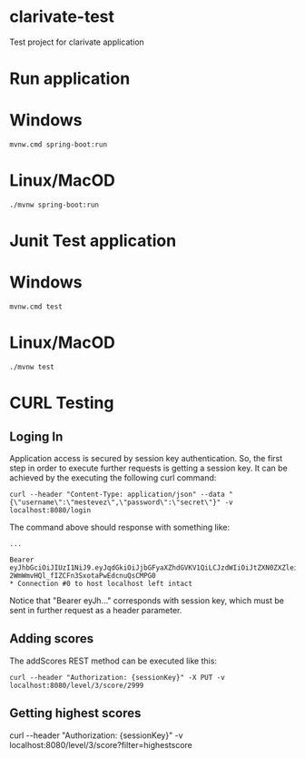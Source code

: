# clarivate-test
Test project for clarivate application

# Run application

# Windows
```
mvnw.cmd spring-boot:run
```

# Linux/MacOD
```
./mvnw spring-boot:run
```
# Junit Test application

# Windows
```
mvnw.cmd test
```

# Linux/MacOD
```
./mvnw test
```

# CURL Testing

## Loging In
Application access is secured by session key authentication. 
So, the first step in order to execute further requests is getting a session key.
It can be achieved by the executing the following curl command: 
```
curl --header "Content-Type: application/json" --data "{\"username\":\"mestevez\",\"password\":\"secret\"}" -v localhost:8080/login
```

The command above should response with something like:
```
...

Bearer  eyJhbGciOiJIUzI1NiJ9.eyJqdGkiOiJjbGFyaXZhdGVKV1QiLCJzdWIiOiJtZXN0ZXZleiIsImlhdCI6MTYwNzg4MjQwNCwiZXhwIjoxNjA3ODgzMDA0fQ.fI7aF0-2WmWmvHQl_fIZCFn3SxotaPwEdcnuQsCMPG0
* Connection #0 to host localhost left intact
```

Notice that "Bearer eyJh..." corresponds with session key, which must be sent in further request as a header parameter.  

## Adding scores
The addScores REST method can be executed like this: 
```
curl --header "Authorization: {sessionKey}" -X PUT -v localhost:8080/level/3/score/2999
```

## Getting highest scores
curl --header "Authorization: {sessionKey}" -v localhost:8080/level/3/score?filter=highestscore
